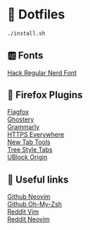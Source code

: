 # :open_file_folder: Dotfiles

```sh
./install.sh
```

## :ab: Fonts

[Hack Regular Nerd Font](https://github.com/ryanoasis/nerd-fonts/blob/master/patched-fonts/Hack/Regular/complete/Hack%20Regular%20Nerd%20Font%20Complete.ttf)

## :link: Firefox Plugins
[Flagfox](https://addons.mozilla.org/en-US/firefox/addon/flagfox)  
[Ghostery](https://addons.mozilla.org/en-US/firefox/addon/ghostery)  
[Grammarly](https://addons.mozilla.org/en-US/firefox/addon/grammarly-1)  
[HTTPS Everywhere](https://addons.mozilla.org/en-US/firefox/addon/https-everywhere)  
[New Tab Tools](https://addons.mozilla.org/en-US/firefox/addon/new-tab-tools)  
[Tree Style Tabs](https://addons.mozilla.org/en-US/firefox/addon/tree-style-tab)  
[UBlock Origin](https://addons.mozilla.org/en-US/firefox/addon/ublock-origin)

## :link: Useful links
[Github Neovim](https://github.com/neovim/neovim)  
[Github Oh-My-Zsh](https://github.com/robbyrussell/oh-my-zsh)  
[Reddit Vim](https://www.reddit.com/r/vim/)  
[Reddit Neovim](https://www.reddit.com/r/neovim)
